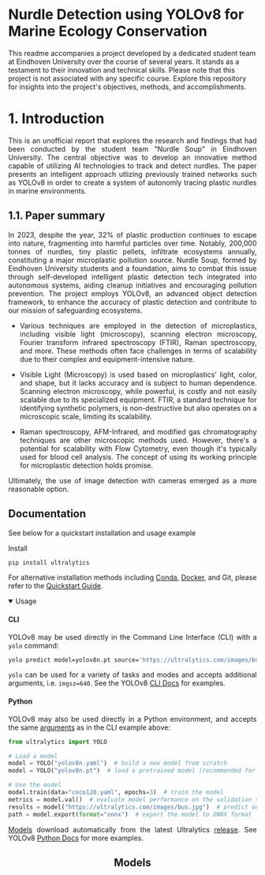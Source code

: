 # Nurdle Detection using YOLOv8 for Marine Ecology Conservation

This readme accompanies a project developed by a dedicated student team at Eindhoven University over the course of several years. It stands as a testament to their innovation and technical skills. Please note that this project is not associated with any specific course. Explore this repository for insights into the project's objectives, methods, and accomplishments.

# 1. Introduction

<div style="text-align: justify"> 
This is an unofficial report that explores the research and findings that had been conducted by the student team "Nurdle Soup" in Eindhoven University. The central objective was to develop an innovative method capable of utilizing AI technologies to track and detect nurdles. The paper presents an intelligent approach utlizing previously trained networks such as YOLOv8 in order to create a system of autonomly tracing plastic nurdles in marine environments. 
</div>

## 1.1. Paper summary

<div style="text-align: justify"> 
In 2023, despite the year, 32% of plastic production continues to escape into nature, fragmenting into harmful particles over time. Notably, 200,000 tonnes of nurdles, tiny plastic pellets, infiltrate ecosystems annually, constituting a major microplastic pollution source. Nurdle Soup, formed by Eindhoven University students and a foundation, aims to combat this issue through self-developed intelligent plastic detection tech integrated into autonomous systems, aiding cleanup initiatives and encouraging pollution prevention. The project employs YOLOv8, an advanced object detection framework, to enhance the accuracy of plastic detection and contribute to our mission of safeguarding ecosystems.


* Various techniques are employed in the detection of microplastics, including visible light (microscopy), scanning electron microscopy, Fourier transform infrared spectroscopy (FTIR), Raman spectroscopy, and more. These methods often face challenges in terms of scalability due to their complex and equipment-intensive nature.

* Visible Light (Microscopy) is used based on microplastics' light, color, and shape, but it lacks accuracy and is subject to human dependence. Scanning electron microscopy, while powerful, is costly and not easily scalable due to its specialized equipment. FTIR, a standard technique for identifying synthetic polymers, is non-destructive but also operates on a microscopic scale, limiting its scalability.

* Raman spectroscopy, AFM-Infrared, and modified gas chromatography techniques are other microscopic methods used. However, there's a potential for scalability with Flow Cytometry, even though it's typically used for blood cell analysis. The concept of using its working principle for microplastic detection holds promise.

Ultimately, the use of image detection with cameras emerged as a more reasonable option.

## Documentation

See below for a quickstart installation and usage example

<summary>Install</summary>


```bash
pip install ultralytics
```

For alternative installation methods including [Conda](https://anaconda.org/conda-forge/ultralytics), [Docker](https://hub.docker.com/r/ultralytics/ultralytics), and Git, please refer to the [Quickstart Guide](https://docs.ultralytics.com/quickstart).

</details>

<details open>
<summary>Usage</summary>

#### CLI

YOLOv8 may be used directly in the Command Line Interface (CLI) with a `yolo` command:

```bash
yolo predict model=yolov8n.pt source='https://ultralytics.com/images/bus.jpg'
```

`yolo` can be used for a variety of tasks and modes and accepts additional arguments, i.e. `imgsz=640`. See the YOLOv8 [CLI Docs](https://docs.ultralytics.com/usage/cli) for examples.

#### Python

YOLOv8 may also be used directly in a Python environment, and accepts the same [arguments](https://docs.ultralytics.com/usage/cfg/) as in the CLI example above:

```python
from ultralytics import YOLO

# Load a model
model = YOLO("yolov8n.yaml")  # build a new model from scratch
model = YOLO("yolov8n.pt")  # load a pretrained model (recommended for training)

# Use the model
model.train(data="coco128.yaml", epochs=3)  # train the model
metrics = model.val()  # evaluate model performance on the validation set
results = model("https://ultralytics.com/images/bus.jpg")  # predict on an image
path = model.export(format="onnx")  # export the model to ONNX format
```

[Models](https://github.com/ultralytics/ultralytics/tree/main/ultralytics/cfg/models) download automatically from the latest Ultralytics [release](https://github.com/ultralytics/assets/releases). See YOLOv8 [Python Docs](https://docs.ultralytics.com/usage/python) for more examples.

</details>

## <div align="center">Models</div>


